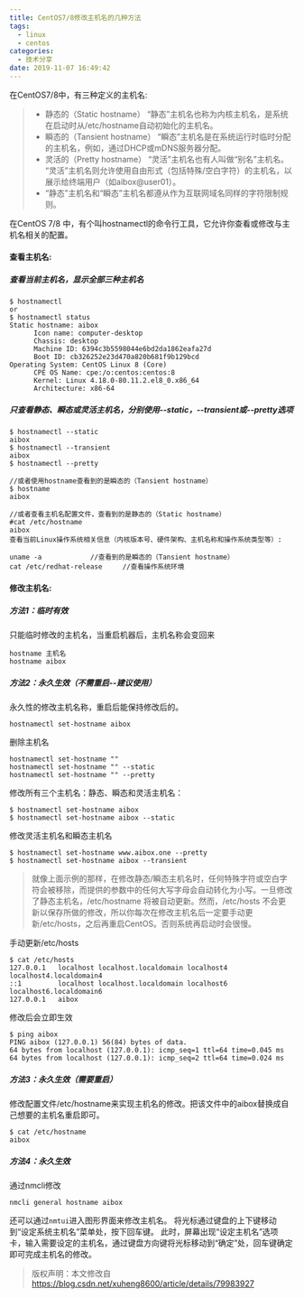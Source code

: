 ```yaml
---
title: CentOS7/8修改主机名的几种方法
tags:
  - linux
  - centos
categories:
  - 技术分享
date: 2019-11-07 16:49:42
---
```


在CentOS7/8中，有三种定义的主机名:


> * 静态的（Static hostname）
>   “静态”主机名也称为内核主机名，是系统在启动时从/etc/hostname自动初始化的主机名。
> * 瞬态的（Tansient hostname）
>   “瞬态”主机名是在系统运行时临时分配的主机名，例如，通过DHCP或mDNS服务器分配。
> * 灵活的（Pretty hostname）
>   “灵活”主机名也有人叫做“别名”主机名。
>   “灵活”主机名则允许使用自由形式（包括特殊/空白字符）的主机名，以展示给终端用户（如aibox@user01）。
> * “静态”主机名和“瞬态”主机名都遵从作为互联网域名同样的字符限制规则。

<!-- more -->

在CentOS 7/8 中，有个叫hostnamectl的命令行工具，它允许你查看或修改与主机名相关的配置。

#### 查看主机名:

#####  查看当前主机名，显示全部三种主机名

```
$ hostnamectl
or
$ hostnamectl status
Static hostname: aibox
      Icon name: computer-desktop
      Chassis: desktop
      Machine ID: 6394c3b5598044e6bd2da1862eafa27d
      Boot ID: cb326252e23d470a820b681f9b129bcd
Operating System: CentOS Linux 8 (Core)
      CPE OS Name: cpe:/o:centos:centos:8
      Kernel: Linux 4.18.0-80.11.2.el8_0.x86_64
      Architecture: x86-64
```

##### 只查看静态、瞬态或灵活主机名，分别使用--static，--transient或--pretty选项

```
$ hostnamectl --static
aibox
$ hostnamectl --transient
aibox
$ hostnamectl --pretty

//或者使用hostname查看到的是瞬态的（Tansient hostname）
$ hostname
aibox

//或者查看主机名配置文件，查看到的是静态的（Static hostname）
#cat /etc/hostname
aibox
查看当前Linux操作系统相关信息（内核版本号、硬件架构、主机名称和操作系统类型等）:

uname -a			//查看到的是瞬态的（Tansient hostname）
cat /etc/redhat-release		//查看操作系统环境
```

#### 修改主机名:

##### 方法1：临时有效

只能临时修改的主机名，当重启机器后，主机名称会变回来

```
hostname 主机名 
hostname aibox
```

##### 方法2：永久生效（不需重启--建议使用）

永久性的修改主机名称，重启后能保持修改后的。

```
hostnamectl set-hostname aibox
```

删除主机名

```
hostnamectl set-hostname ""
hostnamectl set-hostname "" --static
hostnamectl set-hostname "" --pretty
```

修改所有三个主机名：静态、瞬态和灵活主机名：

```
$ hostnamectl set-hostname aibox
$ hostnamectl set-hostname aibox --static
```

修改灵活主机名和瞬态主机名

```
$ hostnamectl set-hostname www.aibox.one --pretty
$ hostnamectl set-hostname aibox --transient
```

>   ​        就像上面示例的那样，在修改静态/瞬态主机名时，任何特殊字符或空白字符会被移除，而提供的参数中的任何大写字母会自动转化为小写。
>   ​       一旦修改了静态主机名，/etc/hostname 将被自动更新。然而，/etc/hosts 不会更新以保存所做的修改，所以你每次在修改主机名后一定要手动更新/etc/hosts，之后再重启CentOS。否则系统再启动时会很慢。

手动更新/etc/hosts

```
$ cat /etc/hosts 
127.0.0.1   localhost localhost.localdomain localhost4 localhost4.localdomain4
::1         localhost localhost.localdomain localhost6 localhost6.localdomain6
127.0.0.1   aibox
```

修改后会立即生效

```
$ ping aibox
PING aibox (127.0.0.1) 56(84) bytes of data.
64 bytes from localhost (127.0.0.1): icmp_seq=1 ttl=64 time=0.045 ms
64 bytes from localhost (127.0.0.1): icmp_seq=2 ttl=64 time=0.024 ms
```



##### 方法3：永久生效（需要重启）

修改配置文件/etc/hostname来实现主机名的修改。把该文件中的aibox替换成自己想要的主机名重启即可。

```
$ cat /etc/hostname 
aibox
```

##### 方法4：永久生效

通过nmcli修改

```
nmcli general hostname aibox
```

还可以通过`nmtui`进入图形界面来修改主机名。
将光标通过键盘的上下键移动到“设定系统主机名”菜单处，按下回车键。
此时，屏幕出现“设定主机名”选项卡，输入需要设定的主机名，通过键盘方向键将光标移动到“确定”处，回车键确定即可完成主机名的修改。

>版权声明：本文修改自 https://blog.csdn.net/xuheng8600/article/details/79983927